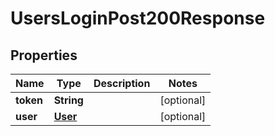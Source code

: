 

# UsersLoginPost200Response


## Properties

| Name | Type | Description | Notes |
|------------ | ------------- | ------------- | -------------|
|**token** | **String** |  |  [optional] |
|**user** | [**User**](User.md) |  |  [optional] |



